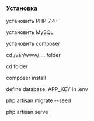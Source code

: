 ### Установка

установить PHP-7.4+

установить MySQL

установить composer

cd /var/www/ ... folder

cd folder

composer install

define database, APP_KEY in .env

php artisan migrate --seed

php artisan serve